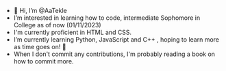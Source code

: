 - 👋 Hi, I’m @AaTekle
- I’m interested in learning how to code, intermediate Sophomore in College as of now (01/11/2023)
- I'm currently proficient in HTML and CSS.
- I’m currently learning Python, JavaScript and C++ , hoping to learn more as time goes on! 🌱
- When I don't commit any contributions, I'm probably reading a book on how to commit more.

<!---
AaTekle/AaTekle is a ✨ special ✨ repository because its `README.md` (this file) appears on your GitHub profile.
You can click the Preview link to take a look at your changes.
--->
